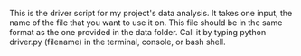This is the driver script for my project's data analysis. It takes one input, the name of the file that you want to use it on. 
This file should be in the same format as the one provided in the data folder. Call it by typing python driver.py (filename)
in the terminal, console, or bash shell. 

